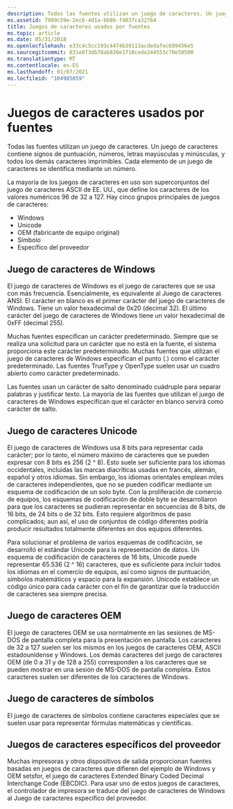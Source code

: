 ```yaml
---
description: Todas las fuentes utilizan un juego de caracteres. Un juego de caracteres contiene signos de puntuación, números, letras mayúsculas y minúsculas, y todos los demás caracteres imprimibles. Cada elemento de un juego de caracteres se identifica mediante un número.
ms.assetid: 7989c59e-2ec6-4d1a-bb86-f4037ca32764
title: Juegos de caracteres usados por fuentes
ms.topic: article
ms.date: 05/31/2018
ms.openlocfilehash: e33c4c5cc193c4474b39113acdedafec699456e5
ms.sourcegitcommit: 831e8f3db78ab820e1710cede244553c70e50500
ms.translationtype: MT
ms.contentlocale: es-ES
ms.lasthandoff: 01/07/2021
ms.locfileid: "104985059"
---
```

# <a name="character-sets-used-by-fonts"></a>Juegos de caracteres usados por fuentes

Todas las fuentes utilizan un juego de caracteres. Un juego de caracteres contiene signos de puntuación, números, letras mayúsculas y minúsculas, y todos los demás caracteres imprimibles. Cada elemento de un juego de caracteres se identifica mediante un número.

La mayoría de los juegos de caracteres en uso son superconjuntos del juego de caracteres ASCII de EE. UU., que define los caracteres de los valores numéricos 96 de 32 a 127. Hay cinco grupos principales de juegos de caracteres:

-   Windows
-   Unicode
-   OEM (fabricante de equipo original)
-   Símbolo
-   Específico del proveedor

## <a name="windows-character-set"></a>Juego de caracteres de Windows

El juego de caracteres de Windows es el juego de caracteres que se usa con más frecuencia. Esencialmente, es equivalente al Juego de caracteres ANSI. El carácter en blanco es el primer carácter del juego de caracteres de Windows. Tiene un valor hexadecimal de 0x20 (decimal 32). El último carácter del juego de caracteres de Windows tiene un valor hexadecimal de 0xFF (decimal 255).

Muchas fuentes especifican un carácter predeterminado. Siempre que se realiza una solicitud para un carácter que no está en la fuente, el sistema proporciona este carácter predeterminado. Muchas fuentes que utilizan el juego de caracteres de Windows especifican el punto (.) como el carácter predeterminado. Las fuentes TrueType y OpenType suelen usar un cuadro abierto como carácter predeterminado.

Las fuentes usan un carácter de salto denominado cuádruple para separar palabras y justificar texto. La mayoría de las fuentes que utilizan el juego de caracteres de Windows especifican que el carácter en blanco servirá como carácter de salto.

## <a name="unicode-character-set"></a>Juego de caracteres Unicode

El juego de caracteres de Windows usa 8 bits para representar cada carácter; por lo tanto, el número máximo de caracteres que se pueden expresar con 8 bits es 256 (2 ^ 8). Esto suele ser suficiente para los idiomas occidentales, incluidas las marcas diacríticas usadas en francés, alemán, español y otros idiomas. Sin embargo, los idiomas orientales emplean miles de caracteres independientes, que no se pueden codificar mediante un esquema de codificación de un solo byte. Con la proliferación de comercio de equipos, los esquemas de codificación de doble byte se desarrollaron para que los caracteres se pudieran representar en secuencias de 8 bits, de 16 bits, de 24 bits o de 32 bits. Esto requiere algoritmos de paso complicados; aun así, el uso de conjuntos de código diferentes podría producir resultados totalmente diferentes en dos equipos diferentes.

Para solucionar el problema de varios esquemas de codificación, se desarrolló el estándar Unicode para la representación de datos. Un esquema de codificación de caracteres de 16 bits, Unicode puede representar 65.536 (2 ^ 16) caracteres, que es suficiente para incluir todos los idiomas en el comercio de equipos, así como signos de puntuación, símbolos matemáticos y espacio para la expansión. Unicode establece un código único para cada carácter con el fin de garantizar que la traducción de caracteres sea siempre precisa.

## <a name="oem-character-set"></a>Juego de caracteres OEM

El juego de caracteres OEM se usa normalmente en las sesiones de MS-DOS de pantalla completa para la presentación en pantalla. Los caracteres de 32 a 127 suelen ser los mismos en los juegos de caracteres OEM, ASCII estadounidense y Windows. Los demás caracteres del juego de caracteres OEM (de 0 a 31 y de 128 a 255) corresponden a los caracteres que se pueden mostrar en una sesión de MS-DOS de pantalla completa. Estos caracteres suelen ser diferentes de los caracteres de Windows.

## <a name="symbol-character-set"></a>Juego de caracteres de símbolos

El juego de caracteres de símbolos contiene caracteres especiales que se suelen usar para representar fórmulas matemáticas y científicas.

## <a name="vendor-specific-character-sets"></a>Juegos de caracteres específicos del proveedor

Muchas impresoras y otros dispositivos de salida proporcionan fuentes basadas en juegos de caracteres que difieren del ejemplo de Windows y OEM setsfor, el juego de caracteres Extended Binary Coded Decimal Interchange Code (EBCDIC). Para usar uno de estos juegos de caracteres, el controlador de impresora se traduce del juego de caracteres de Windows al Juego de caracteres específico del proveedor.

 

 




